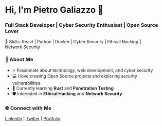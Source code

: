 # Hi, I'm Pietro Galiazzo 👋
### Full Stack Developer | Cyber Security Enthusiast | Open Source Lover
🚀 Skills: React | Python | Docker | Cyber Security | Ethical Hacking | Network Security

### 📌 About Me
- 🔥 Passionate about technology, web development, and cyber security
- 💻 I love creating Open Source projects and exploring security vulnerabilities
- 🌱 Currently learning **Rust** and **Penetration Testing**
- 🛡️ Interested in **Ethical Hacking** and **Network Security**

<!--
### 📊 GitHub Stats
![Your GitHub Stats](https://github-readme-stats.vercel.app/api?username=pidgey27&show_icons=true&theme=tokyonight)
-->

### 🌐 Connect with Me
[LinkedIn](https://www.linkedin.com/in/your-name/) | [Twitter](https://twitter.com/your-nickname) | [Portfolio](https://yourwebsite.com)

